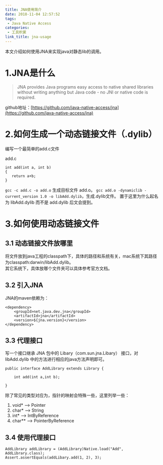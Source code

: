 ```yaml
---
title: JNA使用简介
date: 2018-11-04 12:57:52
tags: 
 - Java Native Access
categories:
 - 工具积累
link_title: jna-usage
---
```

本文介绍如何使用JNA来实现java对静态lib的调用。
# 1.JNA是什么
> JNA provides Java programs easy access to native shared libraries without writing anything but Java code - no JNI or native code is required.   

github地址：[https://github.com/java-native-access/jna](https://github.com/java-native-access/jna)
<!-- more -->

# 2.如何生成一个动态链接文件（.dylib）
编写一个最简单的add.c文件  

add.c

```
int add(int a, int b)
{
   return a+b;
}
```
`gcc -c add.c -o add.o` 生成目标文件 add.o。
`gcc add.o -dynamiclib -current_version 1.0 -o libAdd.dylib`，生成.dylib文件。
置于这里为什么起名为 libAdd.dylib 而不是 add.dylib 后文会提到。

# 3.如何使用动态链接文件
## 3.1 动态链接文件放哪里
将文件放到java工程的classpath下，具体的路径和系统有关，mac系统下其路径为classpath:darwin/libAdd.dylib。  
其它系统下，具体放哪个文件夹可以具体参考官方文档。

## 3.2 引入JNA
JNA的maven依赖为：  

```
<dependency>
	<groupId>net.java.dev.jna</groupId>
	<artifactId>jna</artifactId>
	<version>${jna.version}</version>
</dependency>
```

## 3.3 代理接口
写一个接口继承 JNA 包中的 Libary（com.sun.jna.Libary） 接口，对 libAdd.dylib 中的方法进行相应的java方法声明即可。

```
public interface AddLibrary extends Library {

	int add(int a,int b);

}
```
除了常见的类型对应为，指针的映射会特殊一些，这里列举一些：   
1. void* --> Pointer   
2. char* --> String  
3. int* --> IntByReference  
4. char** --> PointerByReference

## 3.4 使用代理接口

```
AddLibrary addLibrary = (AddLibrary)Native.load("Add", AddLibrary.class);
Assert.assertEquals(addLibary.add(1, 2), 3);
```



